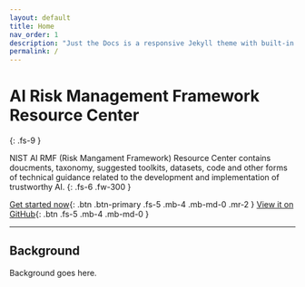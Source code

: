```yaml
---
layout: default
title: Home
nav_order: 1
description: "Just the Docs is a responsive Jekyll theme with built-in search that is easily customizable and hosted on GitHub Pages."
permalink: /
---
```


# AI Risk Management Framework Resource Center
{: .fs-9 }

NIST AI RMF (Risk Mangament Framework) Resource Center contains doucments, taxonomy, suggested toolkits, datasets, code and other forms of technical guidance related to the development and implementation of trustworthy AI.
{: .fs-6 .fw-300 }

[Get started now](#getting-started){: .btn .btn-primary .fs-5 .mb-4 .mb-md-0 .mr-2 } [View it on GitHub](https://github.com/usnistgov/){: .btn .fs-5 .mb-4 .mb-md-0 }

---

## Background


Background goes here.
